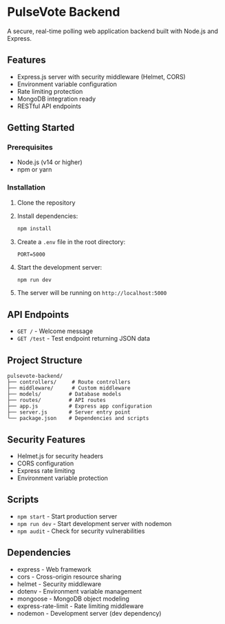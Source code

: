 # PulseVote Backend

A secure, real-time polling web application backend built with Node.js and Express.

## Features

- Express.js server with security middleware (Helmet, CORS)
- Environment variable configuration
- Rate limiting protection
- MongoDB integration ready
- RESTful API endpoints

## Getting Started

### Prerequisites

- Node.js (v14 or higher)
- npm or yarn

### Installation

1. Clone the repository
2. Install dependencies:
   ```bash
   npm install
   ```

3. Create a `.env` file in the root directory:
   ```
   PORT=5000
   ```

4. Start the development server:
   ```bash
   npm run dev
   ```

5. The server will be running on `http://localhost:5000`

## API Endpoints

- `GET /` - Welcome message
- `GET /test` - Test endpoint returning JSON data

## Project Structure

```
pulsevote-backend/
├── controllers/     # Route controllers
├── middleware/      # Custom middleware
├── models/         # Database models
├── routes/         # API routes
├── app.js          # Express app configuration
├── server.js       # Server entry point
└── package.json    # Dependencies and scripts
```

## Security Features

- Helmet.js for security headers
- CORS configuration
- Express rate limiting
- Environment variable protection

## Scripts

- `npm start` - Start production server
- `npm run dev` - Start development server with nodemon
- `npm audit` - Check for security vulnerabilities

## Dependencies

- express - Web framework
- cors - Cross-origin resource sharing
- helmet - Security middleware
- dotenv - Environment variable management
- mongoose - MongoDB object modeling
- express-rate-limit - Rate limiting middleware
- nodemon - Development server (dev dependency)
